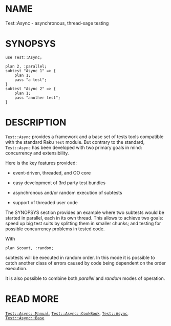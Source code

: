 NAME
====

Test::Async - asynchronous, thread-sage testing

SYNOPSYS
========

    use Test::Async;

    plan 2, :parallel;
    subtest "Async 1" => {
        plan 1;
        pass "a test";
    }
    subtest "Async 2" => {
        plan 1;
        pass "another test";
    }

DESCRIPTION
===========

`Test::Async` provides a framework and a base set of tests tools compatible with the standard Raku `Test` module. But contrary to the standard, `Test::Async` has been developed with two primary goals in mind: concurrency and extensibility.

Here is the key features provided:

  * event-driven, threaded, and OO core

  * easy development of 3rd party test bundles

  * asynchronous and/or random execution of subtests

  * support of threaded user code

The SYNOPSYS section provides an example where two subtests would be started in parallel, each in its own thread. This allows to achieve two goals: speed up big test suits by splitting them in smaller chunks; and testing for possible concurrency problems in tested code.

With

    plan $count, :random;

subtests will be executed in random order. In this mode it is possible to catch another class of errors caused by code being dependent on the order execution.

It is also possible to combine both *parallel* and *random* modes of operation.

READ MORE
=========

[`Test::Async::Manual`](https://github.com/vrurg/raku-Test-Async/blob/v0.1.1/docs/md/Test/Async/Manual.md), [`Test::Async::CookBook`](https://github.com/vrurg/raku-Test-Async/blob/v0.1.1/docs/md/Test/Async/CookBook.md), [`Test::Async`](https://github.com/vrurg/raku-Test-Async/blob/v0.1.1/docs/md/Test/Async.md), [`Test::Async::Base`](https://github.com/vrurg/raku-Test-Async/blob/v0.1.1/docs/md/Test/Async/Base.md)

